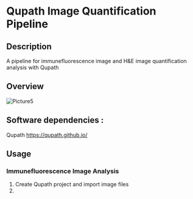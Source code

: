 # Qupath Image Quantification Pipeline
## Description
A pipeline for immunefluorescence image and H&E image quantification analysis with Qupath

## Overview

![Picture5](https://github.com/Gico1941/Qupath-Image-Quantification-Pipeline/assets/127346166/6062c87a-c51a-47f4-babc-7e861945f71a)

## Software dependencies :
Qupath https://qupath.github.io/

## Usage
### Immunefluorescence Image Analysis
1. Create Qupath project and import image files
2.
